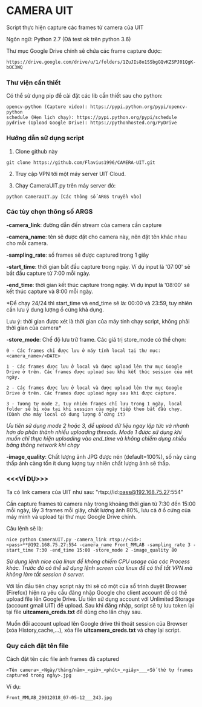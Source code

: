 # CAMERA UIT
Script thực hiện capture các frames từ camera của UIT

Ngôn ngữ: Python 2.7 (Đã test ok trên python 3.6)

Thư mục Google Drive chính sẽ chứa các frame capture được:
```Shell
https://drive.google.com/drive/u/1/folders/1ZuJIs8o1SSbgGQvKZSPJ01QgK-bOC3WQ
```


### Thư viện cần thiết

Có thể sử dụng pip để cài đặt các lib cần thiết sau cho python:
```Shell
opencv-python (Capture video): https://pypi.python.org/pypi/opencv-python
schedule (Hẹn lịch chạy): https://pypi.python.org/pypi/schedule
pydrive (Upload Google Drive): https://pythonhosted.org/PyDrive
```

### Hướng dẫn sử dụng script

1. Clone github này
```Shell
git clone https://github.com/Flavius1996/CAMERA-UIT.git
```

2. Truy cập VPN tới một máy server UIT Cloud.

3. Chạy CameraUIT.py trên máy server đó:
```Shell
python CameraUIT.py [Các thông số ARGS truyền vào]
```

### Các tùy chọn thông số ARGS
**-camera_link**: đường dẫn đến stream của camera cần capture

**-camera_name**: tên sẽ được đặt cho camera này, nên đặt tên khác nhau cho mỗi camera.

**-sampling_rate**: số frames sẽ được captured trong 1 giây

**-start_time**: thời gian bắt đầu capture trong ngày. Ví dụ input là '07:00' sẽ bắt đầu capture từ 7:00 mỗi ngày.

**-end_time**: thời gian kết thúc capture trong ngày. Ví dụ input là '08:00' sẽ kết thúc capture và 8:00 mỗi ngày.

*Để chạy 24/24 thì start_time và end_time sẽ là: 00:00 và 23:59, tuy nhiên cần lưu ý dung lượng ổ cứng khả dụng.

Lưu ý: thời gian được xét là thời gian của máy tính chạy script, không phải thời gian của camera*

**-store_mode**: Chế độ lưu trữ frame. Các giá trị store_mode có thể chọn:

    0 - Các frames chỉ được lưu ở máy tính local tại thư mục: <camera_name>/<DATE>
    
    1 - Các frames được lưu ở local và được upload lên thư mục Google Drive ở trên. Các frames được upload sau khi kết thúc session của một ngày.
    
    2 - Các frames được lưu ở local và được upload lên thư mục Google Drive ở trên. Các frames được upload ngay sau khi được capture.
    
    3 - Tương tự mode 2, tuy nhiên frames chỉ lưu trong 1 ngày, local folder sẽ bị xóa tại khi session của ngày tiếp theo bắt đầu chạy. (Dành cho máy local có dung lượng ổ cứng ít)

*Ưu tiên sử dụng mode 2 hoặc 3, để upload dữ liệu ngay lập tức và nhanh hơn do phân thành nhiều uploading threads. Mode 1 được sử dụng khi muốn chỉ thực hiện uploading vào end_time và không chiếm dụng nhiều băng thông network khi chạy*


**-image_quality**: Chất lượng ảnh JPG được nén (default=100%), số này càng thấp ảnh càng tốn ít dung lượng tuy nhiên chất lượng ảnh sẽ thấp.

### <<<VÍ DỤ>>>
Ta có link camera của UIT như sau: "rtsp://id:pass@192.168.75.27:554"
  
Cần capture frames từ camera này trong khoảng thời gian từ 7:30 đến 15:00 mỗi ngày, lấy 3 frames mỗi giây, chất lượng ảnh 80%,  lưu cả ở ổ cứng của máy mình và upload tại thư mục Google Drive chính.

Câu lệnh sẽ là:
  
```Shell
nice python CameraUIT.py -camera_link rtsp://<id>:<pass>**@192.168.75.27:554 -camera_name Front_MMLAB -sampling_rate 3 -start_time 7:30 -end_time 15:00 -store_mode 2 -image_quality 80
```

*Sử dụng lệnh nice của linux để không chiếm CPU usage của các Process khác. Trước đó có thể sử dụng lệnh screen của linux để có thể tắt VPN mà không làm tắt session ở server.*

Với lần đầu tiên chạy script này thì sẽ có một của sổ trình duyệt Browser (Firefox) hiện ra yêu cầu đăng nhập Google cho client account để có thể upload file lên Google Drive. Ưu tiên sử dụng account với Unlimited Storage (account gmail UIT) để upload. Sau khi đăng nhập, script sẽ tự lưu token lại tại file **uitcamera_creds.txt** để dùng cho lần chạy sau.

Muốn đổi account upload lên Google drive thì thoát session của Browser (xóa History,cache,...), xóa file **uitcamera_creds.txt** và chạy lại script.

### Quy cách đặt tên file
Cách đặt tên các file ảnh frames đã captured

    <Tên camera>_<Ngày/tháng/năm>_<giờ>_<phút>_<giây>___<Số thứ tự frames captured trong ngày>.jpg

Ví dụ:

    Front_MMLAB_29012018_07-05-12___243.jpg


